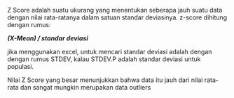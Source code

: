 Z Score adalah suatu ukurang yang menentukan seberapa jauh suatu data dengan nilai rata-ratanya dalam satuan standar deviasinya. z-score dihitung dengan rumus:

***(X-Mean) / standar deviasi***

jika menggunakan excel, untuk mencari standar deviasi adalah dengan dengan rumus STDEV, kalau STDEV.P adalah standar deviasi untuk populasi. 

Nilai Z Score yang besar menunjukkan bahwa data itu jauh dari nilai rata-rata dan sangat mungkin merupakan data outliers